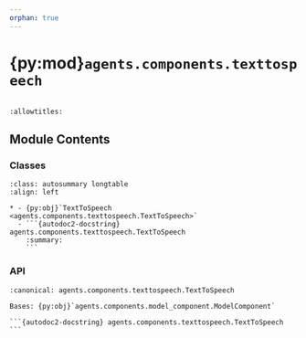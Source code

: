 ```yaml
---
orphan: true
---
```


# {py:mod}`agents.components.texttospeech`

```{py:module} agents.components.texttospeech
```

```{autodoc2-docstring} agents.components.texttospeech
:allowtitles:
```

## Module Contents

### Classes

````{list-table}
:class: autosummary longtable
:align: left

* - {py:obj}`TextToSpeech <agents.components.texttospeech.TextToSpeech>`
  - ```{autodoc2-docstring} agents.components.texttospeech.TextToSpeech
    :summary:
    ```
````

### API

````{py:class} TextToSpeech(*, inputs: typing.List[agents.ros.Topic], outputs: typing.Optional[typing.List[agents.ros.Topic]] = None, model_client: agents.clients.model_base.ModelClient, config: typing.Optional[agents.config.TextToSpeechConfig] = None, trigger: typing.Union[agents.ros.Topic, typing.List[agents.ros.Topic]], component_name: str, callback_group=None, **kwargs)
:canonical: agents.components.texttospeech.TextToSpeech

Bases: {py:obj}`agents.components.model_component.ModelComponent`

```{autodoc2-docstring} agents.components.texttospeech.TextToSpeech
```

````
